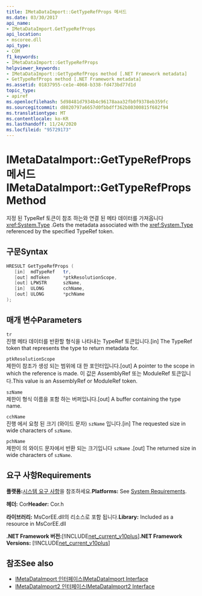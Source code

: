 ```yaml
---
title: IMetaDataImport::GetTypeRefProps 메서드
ms.date: 03/30/2017
api_name:
- IMetaDataImport.GetTypeRefProps
api_location:
- mscoree.dll
api_type:
- COM
f1_keywords:
- IMetaDataImport::GetTypeRefProps
helpviewer_keywords:
- IMetaDataImport::GetTypeRefProps method [.NET Framework metadata]
- GetTypeRefProps method [.NET Framework metadata]
ms.assetid: 01837955-ce1e-4068-b338-fd473bd77d1d
topic_type:
- apiref
ms.openlocfilehash: 5d98481d7934b4c96178aaa32fb0f9378eb359fc
ms.sourcegitcommit: d8020797a6657d0fbbdff362b80300815f682f94
ms.translationtype: MT
ms.contentlocale: ko-KR
ms.lasthandoff: 11/24/2020
ms.locfileid: "95729173"
---
```

# <a name="imetadataimportgettyperefprops-method"></a><span data-ttu-id="b970e-102">IMetaDataImport::GetTypeRefProps 메서드</span><span class="sxs-lookup"><span data-stu-id="b970e-102">IMetaDataImport::GetTypeRefProps Method</span></span>

<span data-ttu-id="b970e-103">지정 된 TypeRef 토큰이 참조 하는와 연결 된 메타 데이터를 가져옵니다 <xref:System.Type> .</span><span class="sxs-lookup"><span data-stu-id="b970e-103">Gets the metadata associated with the <xref:System.Type> referenced by the specified TypeRef token.</span></span>  
  
## <a name="syntax"></a><span data-ttu-id="b970e-104">구문</span><span class="sxs-lookup"><span data-stu-id="b970e-104">Syntax</span></span>  
  
```cpp  
HRESULT GetTypeRefProps (  
   [in]  mdTypeRef   tr,  
   [out] mdToken     *ptkResolutionScope,  
   [out] LPWSTR      szName,  
   [in]  ULONG       cchName,  
   [out] ULONG       *pchName  
);  
```  
  
## <a name="parameters"></a><span data-ttu-id="b970e-105">매개 변수</span><span class="sxs-lookup"><span data-stu-id="b970e-105">Parameters</span></span>  

 `tr`  
 <span data-ttu-id="b970e-106">진행 메타 데이터를 반환할 형식을 나타내는 TypeRef 토큰입니다.</span><span class="sxs-lookup"><span data-stu-id="b970e-106">[in] The TypeRef token that represents the type to return metadata for.</span></span>  
  
 `ptkResolutionScope`  
 <span data-ttu-id="b970e-107">제한이 참조가 생성 되는 범위에 대 한 포인터입니다.</span><span class="sxs-lookup"><span data-stu-id="b970e-107">[out] A pointer to the scope in which the reference is made.</span></span> <span data-ttu-id="b970e-108">이 값은 AssemblyRef 또는 ModuleRef 토큰입니다.</span><span class="sxs-lookup"><span data-stu-id="b970e-108">This value is an AssemblyRef or ModuleRef token.</span></span>  
  
 `szName`  
 <span data-ttu-id="b970e-109">제한이 형식 이름을 포함 하는 버퍼입니다.</span><span class="sxs-lookup"><span data-stu-id="b970e-109">[out] A buffer containing the type name.</span></span>  
  
 `cchName`  
 <span data-ttu-id="b970e-110">진행 에서 요청 된 크기 (와이드 문자) `szName` 입니다.</span><span class="sxs-lookup"><span data-stu-id="b970e-110">[in] The requested size in wide characters of `szName`.</span></span>  
  
 `pchName`  
 <span data-ttu-id="b970e-111">제한이 의 와이드 문자에서 반환 되는 크기입니다 `szName` .</span><span class="sxs-lookup"><span data-stu-id="b970e-111">[out] The returned size in wide characters of `szName`.</span></span>  
  
## <a name="requirements"></a><span data-ttu-id="b970e-112">요구 사항</span><span class="sxs-lookup"><span data-stu-id="b970e-112">Requirements</span></span>  

 <span data-ttu-id="b970e-113">**플랫폼:**[시스템 요구 사항](../../get-started/system-requirements.md)을 참조하세요.</span><span class="sxs-lookup"><span data-stu-id="b970e-113">**Platforms:** See [System Requirements](../../get-started/system-requirements.md).</span></span>  
  
 <span data-ttu-id="b970e-114">**헤더:** Cor</span><span class="sxs-lookup"><span data-stu-id="b970e-114">**Header:** Cor.h</span></span>  
  
 <span data-ttu-id="b970e-115">**라이브러리:** MsCorEE.dll의 리소스로 포함 됩니다.</span><span class="sxs-lookup"><span data-stu-id="b970e-115">**Library:** Included as a resource in MsCorEE.dll</span></span>  
  
 <span data-ttu-id="b970e-116">**.NET Framework 버전:**[!INCLUDE[net_current_v10plus](../../../../includes/net-current-v10plus-md.md)]</span><span class="sxs-lookup"><span data-stu-id="b970e-116">**.NET Framework Versions:** [!INCLUDE[net_current_v10plus](../../../../includes/net-current-v10plus-md.md)]</span></span>  
  
## <a name="see-also"></a><span data-ttu-id="b970e-117">참조</span><span class="sxs-lookup"><span data-stu-id="b970e-117">See also</span></span>

- [<span data-ttu-id="b970e-118">IMetaDataImport 인터페이스</span><span class="sxs-lookup"><span data-stu-id="b970e-118">IMetaDataImport Interface</span></span>](imetadataimport-interface.md)
- [<span data-ttu-id="b970e-119">IMetaDataImport2 인터페이스</span><span class="sxs-lookup"><span data-stu-id="b970e-119">IMetaDataImport2 Interface</span></span>](imetadataimport2-interface.md)
